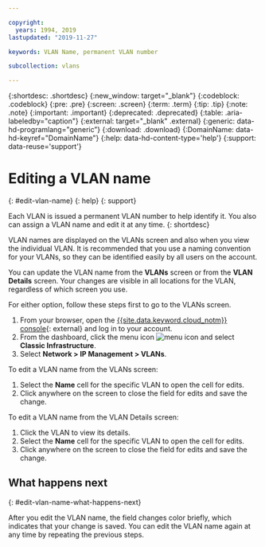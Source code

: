 ```yaml
---

copyright:
  years: 1994, 2019
lastupdated: "2019-11-27"

keywords: VLAN Name, permanent VLAN number

subcollection: vlans

---
```


{:shortdesc: .shortdesc}
{:new_window: target="_blank"}
{:codeblock: .codeblock}
{:pre: .pre}
{:screen: .screen}
{:term: .term}
{:tip: .tip}
{:note: .note}
{:important: .important}
{:deprecated: .deprecated}
{:table: .aria-labeledby="caption"}
{:external: target="_blank" .external}
{:generic: data-hd-programlang="generic”}
{:download: .download}
{:DomainName: data-hd-keyref="DomainName"}
{:help: data-hd-content-type='help'}
{:support: data-reuse='support'}

# Editing a VLAN name
{: #edit-vlan-name}
{: help}
{: support}

Each VLAN is issued a permanent VLAN number to help identify it. You also can assign a VLAN name and edit it at any time.
{: shortdesc}

VLAN names are displayed on the VLANs screen and also when you view the individual VLAN. It is recommended that you use a naming convention for your VLANs, so they can be identified easily by all users on the account.

You can update the VLAN name from the **VLANs** screen or from the **VLAN Details** screen. Your changes are visible in all locations for the VLAN, regardless of which screen you use.

For either option, follow these steps first to go to the VLANs screen.

1. From your browser, open the [{{site.data.keyword.cloud_notm}} console](https://{DomainName}/){: external} and log in to your account.
1. From the dashboard, click the menu icon ![menu icon](../icons/icon_hamburger.svg) and select **Classic Infrastructure**.
1. Select **Network > IP Management > VLANs**.

To edit a VLAN name from the VLANs screen:

1. Select the **Name** cell for the specific VLAN to open the cell for edits.
1. Click anywhere on the screen to close the field for edits and save the change.

To edit a VLAN name from the VLAN Details screen:

1. Click the VLAN to view its details.
1. Select the **Name** cell for the specific VLAN to open the cell for edits.
1. Click anywhere on the screen to close the field for edits and save the change.

## What happens next
{: #edit-vlan-name-what-happens-next}

After you edit the VLAN name, the field changes color briefly, which indicates that your change is saved. You can edit the VLAN name again at any time by repeating the previous steps.
